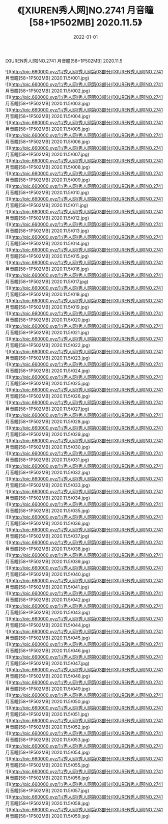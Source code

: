 ﻿---
layout: post
title:  《[XIUREN秀人网]NO.2741 月音瞳[58+1P502MB] 2020.11.5》
date:   2022-01-01
img: http://pic.660000.xyz/1:/秀人网/秀人网第03部分/[XIUREN秀人网]NO.2741 月音瞳[58+1P502MB] 2020.11.5/000.jpg
categories: [美女, 清纯, 唯美]
---

[XIUREN秀人网]NO.2741 月音瞳[58+1P502MB] 2020.11.5

 ![](http://pic.660000.xyz/1:/秀人网/秀人网第03部分/[XIUREN秀人网]NO.2741 月音瞳[58+1P502MB] 2020.11.5/001.jpg) <br>![](http://pic.660000.xyz/1:/秀人网/秀人网第03部分/[XIUREN秀人网]NO.2741 月音瞳[58+1P502MB] 2020.11.5/002.jpg) <br>![](http://pic.660000.xyz/1:/秀人网/秀人网第03部分/[XIUREN秀人网]NO.2741 月音瞳[58+1P502MB] 2020.11.5/003.jpg) <br>![](http://pic.660000.xyz/1:/秀人网/秀人网第03部分/[XIUREN秀人网]NO.2741 月音瞳[58+1P502MB] 2020.11.5/004.jpg) <br>![](http://pic.660000.xyz/1:/秀人网/秀人网第03部分/[XIUREN秀人网]NO.2741 月音瞳[58+1P502MB] 2020.11.5/005.jpg) <br>![](http://pic.660000.xyz/1:/秀人网/秀人网第03部分/[XIUREN秀人网]NO.2741 月音瞳[58+1P502MB] 2020.11.5/006.jpg) <br>![](http://pic.660000.xyz/1:/秀人网/秀人网第03部分/[XIUREN秀人网]NO.2741 月音瞳[58+1P502MB] 2020.11.5/007.jpg) <br>![](http://pic.660000.xyz/1:/秀人网/秀人网第03部分/[XIUREN秀人网]NO.2741 月音瞳[58+1P502MB] 2020.11.5/008.jpg) <br>![](http://pic.660000.xyz/1:/秀人网/秀人网第03部分/[XIUREN秀人网]NO.2741 月音瞳[58+1P502MB] 2020.11.5/009.jpg) <br>![](http://pic.660000.xyz/1:/秀人网/秀人网第03部分/[XIUREN秀人网]NO.2741 月音瞳[58+1P502MB] 2020.11.5/010.jpg) <br>![](http://pic.660000.xyz/1:/秀人网/秀人网第03部分/[XIUREN秀人网]NO.2741 月音瞳[58+1P502MB] 2020.11.5/011.jpg) <br>![](http://pic.660000.xyz/1:/秀人网/秀人网第03部分/[XIUREN秀人网]NO.2741 月音瞳[58+1P502MB] 2020.11.5/012.jpg) <br>![](http://pic.660000.xyz/1:/秀人网/秀人网第03部分/[XIUREN秀人网]NO.2741 月音瞳[58+1P502MB] 2020.11.5/013.jpg) <br>![](http://pic.660000.xyz/1:/秀人网/秀人网第03部分/[XIUREN秀人网]NO.2741 月音瞳[58+1P502MB] 2020.11.5/014.jpg) <br>![](http://pic.660000.xyz/1:/秀人网/秀人网第03部分/[XIUREN秀人网]NO.2741 月音瞳[58+1P502MB] 2020.11.5/015.jpg) <br>![](http://pic.660000.xyz/1:/秀人网/秀人网第03部分/[XIUREN秀人网]NO.2741 月音瞳[58+1P502MB] 2020.11.5/016.jpg) <br>![](http://pic.660000.xyz/1:/秀人网/秀人网第03部分/[XIUREN秀人网]NO.2741 月音瞳[58+1P502MB] 2020.11.5/017.jpg) <br>![](http://pic.660000.xyz/1:/秀人网/秀人网第03部分/[XIUREN秀人网]NO.2741 月音瞳[58+1P502MB] 2020.11.5/018.jpg) <br>![](http://pic.660000.xyz/1:/秀人网/秀人网第03部分/[XIUREN秀人网]NO.2741 月音瞳[58+1P502MB] 2020.11.5/019.jpg) <br>![](http://pic.660000.xyz/1:/秀人网/秀人网第03部分/[XIUREN秀人网]NO.2741 月音瞳[58+1P502MB] 2020.11.5/020.jpg) <br>![](http://pic.660000.xyz/1:/秀人网/秀人网第03部分/[XIUREN秀人网]NO.2741 月音瞳[58+1P502MB] 2020.11.5/021.jpg) <br>![](http://pic.660000.xyz/1:/秀人网/秀人网第03部分/[XIUREN秀人网]NO.2741 月音瞳[58+1P502MB] 2020.11.5/022.jpg) <br>![](http://pic.660000.xyz/1:/秀人网/秀人网第03部分/[XIUREN秀人网]NO.2741 月音瞳[58+1P502MB] 2020.11.5/023.jpg) <br>![](http://pic.660000.xyz/1:/秀人网/秀人网第03部分/[XIUREN秀人网]NO.2741 月音瞳[58+1P502MB] 2020.11.5/024.jpg) <br>![](http://pic.660000.xyz/1:/秀人网/秀人网第03部分/[XIUREN秀人网]NO.2741 月音瞳[58+1P502MB] 2020.11.5/025.jpg) <br>![](http://pic.660000.xyz/1:/秀人网/秀人网第03部分/[XIUREN秀人网]NO.2741 月音瞳[58+1P502MB] 2020.11.5/026.jpg) <br>![](http://pic.660000.xyz/1:/秀人网/秀人网第03部分/[XIUREN秀人网]NO.2741 月音瞳[58+1P502MB] 2020.11.5/027.jpg) <br>![](http://pic.660000.xyz/1:/秀人网/秀人网第03部分/[XIUREN秀人网]NO.2741 月音瞳[58+1P502MB] 2020.11.5/028.jpg) <br>![](http://pic.660000.xyz/1:/秀人网/秀人网第03部分/[XIUREN秀人网]NO.2741 月音瞳[58+1P502MB] 2020.11.5/029.jpg) <br>![](http://pic.660000.xyz/1:/秀人网/秀人网第03部分/[XIUREN秀人网]NO.2741 月音瞳[58+1P502MB] 2020.11.5/030.jpg) <br>![](http://pic.660000.xyz/1:/秀人网/秀人网第03部分/[XIUREN秀人网]NO.2741 月音瞳[58+1P502MB] 2020.11.5/031.jpg) <br>![](http://pic.660000.xyz/1:/秀人网/秀人网第03部分/[XIUREN秀人网]NO.2741 月音瞳[58+1P502MB] 2020.11.5/032.jpg) <br>![](http://pic.660000.xyz/1:/秀人网/秀人网第03部分/[XIUREN秀人网]NO.2741 月音瞳[58+1P502MB] 2020.11.5/033.jpg) <br>![](http://pic.660000.xyz/1:/秀人网/秀人网第03部分/[XIUREN秀人网]NO.2741 月音瞳[58+1P502MB] 2020.11.5/034.jpg) <br>![](http://pic.660000.xyz/1:/秀人网/秀人网第03部分/[XIUREN秀人网]NO.2741 月音瞳[58+1P502MB] 2020.11.5/035.jpg) <br>![](http://pic.660000.xyz/1:/秀人网/秀人网第03部分/[XIUREN秀人网]NO.2741 月音瞳[58+1P502MB] 2020.11.5/036.jpg) <br>![](http://pic.660000.xyz/1:/秀人网/秀人网第03部分/[XIUREN秀人网]NO.2741 月音瞳[58+1P502MB] 2020.11.5/037.jpg) <br>![](http://pic.660000.xyz/1:/秀人网/秀人网第03部分/[XIUREN秀人网]NO.2741 月音瞳[58+1P502MB] 2020.11.5/038.jpg) <br>![](http://pic.660000.xyz/1:/秀人网/秀人网第03部分/[XIUREN秀人网]NO.2741 月音瞳[58+1P502MB] 2020.11.5/039.jpg) <br>![](http://pic.660000.xyz/1:/秀人网/秀人网第03部分/[XIUREN秀人网]NO.2741 月音瞳[58+1P502MB] 2020.11.5/040.jpg) <br>![](http://pic.660000.xyz/1:/秀人网/秀人网第03部分/[XIUREN秀人网]NO.2741 月音瞳[58+1P502MB] 2020.11.5/041.jpg) <br>![](http://pic.660000.xyz/1:/秀人网/秀人网第03部分/[XIUREN秀人网]NO.2741 月音瞳[58+1P502MB] 2020.11.5/042.jpg) <br>![](http://pic.660000.xyz/1:/秀人网/秀人网第03部分/[XIUREN秀人网]NO.2741 月音瞳[58+1P502MB] 2020.11.5/043.jpg) <br>![](http://pic.660000.xyz/1:/秀人网/秀人网第03部分/[XIUREN秀人网]NO.2741 月音瞳[58+1P502MB] 2020.11.5/044.jpg) <br>![](http://pic.660000.xyz/1:/秀人网/秀人网第03部分/[XIUREN秀人网]NO.2741 月音瞳[58+1P502MB] 2020.11.5/045.jpg) <br>![](http://pic.660000.xyz/1:/秀人网/秀人网第03部分/[XIUREN秀人网]NO.2741 月音瞳[58+1P502MB] 2020.11.5/046.jpg) <br>![](http://pic.660000.xyz/1:/秀人网/秀人网第03部分/[XIUREN秀人网]NO.2741 月音瞳[58+1P502MB] 2020.11.5/047.jpg) <br>![](http://pic.660000.xyz/1:/秀人网/秀人网第03部分/[XIUREN秀人网]NO.2741 月音瞳[58+1P502MB] 2020.11.5/048.jpg) <br>![](http://pic.660000.xyz/1:/秀人网/秀人网第03部分/[XIUREN秀人网]NO.2741 月音瞳[58+1P502MB] 2020.11.5/049.jpg) <br>![](http://pic.660000.xyz/1:/秀人网/秀人网第03部分/[XIUREN秀人网]NO.2741 月音瞳[58+1P502MB] 2020.11.5/050.jpg) <br>![](http://pic.660000.xyz/1:/秀人网/秀人网第03部分/[XIUREN秀人网]NO.2741 月音瞳[58+1P502MB] 2020.11.5/051.jpg) <br>![](http://pic.660000.xyz/1:/秀人网/秀人网第03部分/[XIUREN秀人网]NO.2741 月音瞳[58+1P502MB] 2020.11.5/052.jpg) <br>![](http://pic.660000.xyz/1:/秀人网/秀人网第03部分/[XIUREN秀人网]NO.2741 月音瞳[58+1P502MB] 2020.11.5/053.jpg) <br>![](http://pic.660000.xyz/1:/秀人网/秀人网第03部分/[XIUREN秀人网]NO.2741 月音瞳[58+1P502MB] 2020.11.5/054.jpg) <br>![](http://pic.660000.xyz/1:/秀人网/秀人网第03部分/[XIUREN秀人网]NO.2741 月音瞳[58+1P502MB] 2020.11.5/055.jpg) <br>![](http://pic.660000.xyz/1:/秀人网/秀人网第03部分/[XIUREN秀人网]NO.2741 月音瞳[58+1P502MB] 2020.11.5/056.jpg) <br>![](http://pic.660000.xyz/1:/秀人网/秀人网第03部分/[XIUREN秀人网]NO.2741 月音瞳[58+1P502MB] 2020.11.5/057.jpg) <br>![](http://pic.660000.xyz/1:/秀人网/秀人网第03部分/[XIUREN秀人网]NO.2741 月音瞳[58+1P502MB] 2020.11.5/058.jpg) <br>![](http://pic.660000.xyz/1:/秀人网/秀人网第03部分/[XIUREN秀人网]NO.2741 月音瞳[58+1P502MB] 2020.11.5/059.jpg) <br>